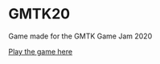 # GMTK20
 Game made for the GMTK Game Jam 2020

[Play the game here](https://sciman101.itch.io/strafemeter)
